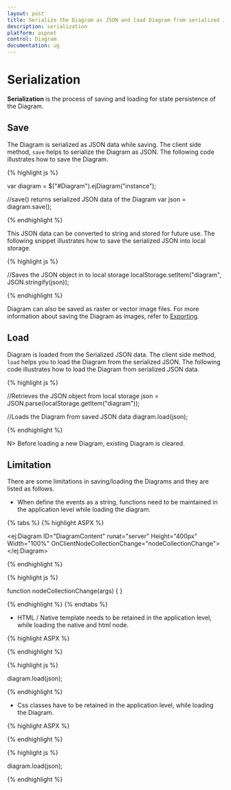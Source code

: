 ```yaml
---
layout: post
title: Serialize the Diagram as JSON and load Diagram from serialized JSON
description: serialization
platform: aspnet
control: Diagram
documentation: ug
---
```


# Serialization

**Serialization** is the process of saving and loading for state persistence of the Diagram.

## Save

The Diagram is serialized as JSON data while saving. The client side method, `save` helps to serialize the Diagram as JSON. The following code illustrates how to save the Diagram.

{% highlight js %}

var diagram = $("#Diagram").ejDiagram("instance");

//save() returns serialized JSON data of the Diagram
var json = diagram.save();

{% endhighlight %}

This JSON data can be converted to string and stored for future use. The following snippet illustrates how to save the serialized JSON into local storage.

{% highlight js %}

//Saves the JSON object in to local storage
localStorage.setItem("diagram", JSON.stringify(json));

{% endhighlight %}

Diagram can also be saved as raster or vector image files. For more information about saving the Diagram as images, refer to [Exporting](/aspnet/Diagram/Exporting "Exporting").


## Load

Diagram is loaded from the Serialized JSON data. The client side method, `load` helps you to load the Diagram from the serialized JSON. The following code illustrates how to load the Diagram from serialized JSON data.

{% highlight js %}

//Retrieves the JSON object from local storage
json = JSON.parse(localStorage.getItem("diagram"));

//Loads the Diagram from saved JSON data
diagram.load(json);

{% endhighlight %}

N> Before loading a new Diagram, existing Diagram is cleared.

## Limitation

There are some limitations in saving/loading the Diagrams and they are listed as follows.

* When define the events as a string, functions need to be maintained in the application level while loading the diagram.

{% tabs %}
{% highlight ASPX %}

<ej:Diagram ID="DiagramContent" runat="server" Height="400px" Width="100%" OnClientNodeCollectionChange="nodeCollectionChange">
</ej:Diagram>

{% endhighlight %}

{% highlight js %}

function nodeCollectionChange(args) {
}

{% endhighlight %}
{% endtabs %}

* HTML / Native template needs to be retained in the application level, while loading the native and html node.

{% highlight ASPX %}

<!-- Template content needs to be retained while loading the diagram.-->
<script id="htmlTemplate" type="text/x-jsrender">
	<div>
		<input type="button" value="button" style="color: #ffffff; background-color: #fbb139; border-color: #f89b1c" />
	</div>
</script>

{% endhighlight %}

{% highlight js %}

diagram.load(json);

{% endhighlight %}

* Css classes have to be retained in the application level, while loading the Diagram.

{% highlight ASPX %}

<style>
	<!-- css class needs to be retained while loading the Diagram.-->
	.nodeCss {
		fill: black;
		stroke: cyan;
	}
</style>

{% endhighlight %}

{% highlight js %}

diagram.load(json);

{% endhighlight %}